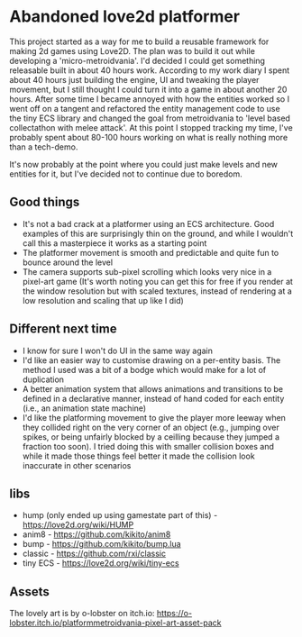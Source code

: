 # Abandoned love2d platformer

This project started as a way for me to build a reusable framework for making 2d games using Love2D. 
The plan was to build it out while developing a 'micro-metroidvania'. I'd decided I could get something releasable built in about 40 hours work. 
According to my work diary I spent about 40 hours just building the engine, UI and tweaking the player movement, 
but I still thought I could turn it into a game in about another 20 hours.
After some time I became annoyed with how the entities worked so I went off on a tangent and refactored the entity management code to use the tiny ECS library and
changed the goal from metroidvania to 'level based collectathon with melee attack'. At this point I stopped tracking my time, I've probably spent about 80-100 hours working on what is really nothing more than a tech-demo.

It's now probably at the point where you could just make levels and new entities for it, but I've decided not to continue due to boredom. 

## Good things

- It's not a bad crack at a platformer using an ECS architecture. Good examples of this are surprisingly thin on the ground, and while I wouldn't call this a masterpiece it works as a starting point
- The platformer movement is smooth and predictable and quite fun to bounce around the level
- The camera supports sub-pixel scrolling which looks very nice in a pixel-art game (It's worth noting you can get this for free if you render at the window resolution but with scaled textures, instead of rendering at a low resolution and scaling that up like I did)

## Different next time

- I know for sure I won't do UI in the same way again
- I'd like an easier way to customise drawing on a per-entity basis. The method I used was a bit of a bodge which would make for a lot of duplication
- A better animation system that allows animations and transitions to be defined in a declarative manner, instead of hand coded for each entity (i.e., an animation state machine)
- I'd like the platforming movement to give the player more leeway when they collided right on the very corner of an object (e.g., jumping over spikes, or being unfairly blocked by a ceilling because they jumped a fraction too soon). I tried doing this with smaller collision boxes and while it made those things feel better
it made the collision look inaccurate in other scenarios


## libs 

- hump (only ended up using gamestate part of this) - https://love2d.org/wiki/HUMP
- anim8 - https://github.com/kikito/anim8 
- bump - https://github.com/kikito/bump.lua 
- classic - https://github.com/rxi/classic
- tiny ECS - https://love2d.org/wiki/tiny-ecs

## Assets

The lovely art is by o-lobster on itch.io: https://o-lobster.itch.io/platformmetroidvania-pixel-art-asset-pack
